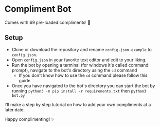 # Compliment Bot

Comes with 69 pre-loaded compliments! :clap:

## Setup

* Clone or download the repository and rename `config.json.example` to `config.json`.
* Open `config.json` in your favorite text editor and edit to your liking.
* Run the bot by opening a terminal (for windows it's called command prompt), navigate to the bot's directory using the `cd` command 
	* If you don't know how to use the `cd` command please follow this guide.
* Once you have navigated to the bot's directory you can start the bot by running `python3 -m pip install -r requirements.txt` then `python3 bot.py`

I'll make a step by step tutorial on how to add your own compliments at a later date.

Happy complimenting! :sparkles:
